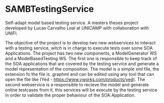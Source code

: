# SAMBTestingService
Self-adapt model based testing service. A masters theses project developed by Lucas Carvalho Leal at UNICAMP with collaboration with UNIFI.

The objective of the project is to develop two new webservices to interact with a testing service, witch is in charge to execute tests over some SOA Applications. The project has two new components, a ModelGenerator WS and a ModelBasedTesting WS. 
The first one is responsible to keep track of the SOA applications that are covered by the testing service and generate a model representation of the composition. The model is a simple xml file, the extension fo the file is .graphml and can be edited using any tool that can open the file like (Yed - https://www.yworks.com/products/yed). The second webservice is a responsible to recieve the model and generate online testcases from it, this services will be execute by the testing service in order to validate the proper behaviour of the SOA Application.
